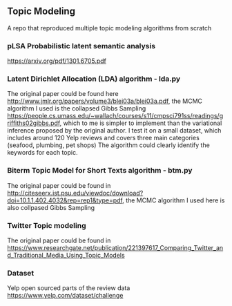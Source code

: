 ## Topic Modeling
A repo that reproduced multiple topic modeling algorithms from scratch  

### pLSA Probabilistic latent semantic analysis
https://arxiv.org/pdf/1301.6705.pdf

### Latent Dirichlet Allocation (LDA) algorithm - lda.py
The original paper could be found here http://www.jmlr.org/papers/volume3/blei03a/blei03a.pdf, the MCMC algorithm I used is the collapsed Gibbs Sampling https://people.cs.umass.edu/~wallach/courses/s11/cmpsci791ss/readings/griffiths02gibbs.pdf, which to me is simpler to implement than the variational inference proposed by the original author.
I test it on a small dataset, which includes around 120 Yelp reviews and covers three main categories (seafood, plumbing, pet shops) The algorithm could clearly identify the keywords for each topic.

### Biterm Topic Model for Short Texts algorithm - btm.py
The original paper could be found in http://citeseerx.ist.psu.edu/viewdoc/download?doi=10.1.1.402.4032&rep=rep1&type=pdf, 
the MCMC algorithm I used here is also collpased Gibbs Sampling


### Twitter Topic modeling
The original paper could be found in https://www.researchgate.net/publication/221397617_Comparing_Twitter_and_Traditional_Media_Using_Topic_Models


### Dataset
Yelp open sourced parts of the review data https://www.yelp.com/dataset/challenge

